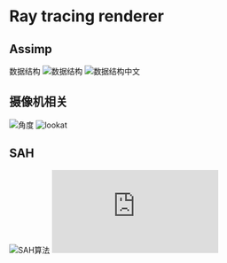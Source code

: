 ﻿# Ray tracing renderer
## Assimp
数据结构
![数据结构](https://learnopengl-cn.github.io/img/03/01/assimp_structure.png)
![数据结构中文](https://img-blog.csdnimg.cn/c14dd58304574f15b897b14dbadd27eb.png?x-oss-process=image/watermark,type_ZHJvaWRzYW5zZmFsbGJhY2s,shadow_50,text_Q1NETiBARWxzYeeahOi_t-W8nw==,size_20,color_FFFFFF,t_70,g_se,x_16)

## 摄像机相关
![角度](https://imgconvert.csdnimg.cn/aHR0cHM6Ly9sZWFybm9wZW5nbC1jbi5naXRodWIuaW8vaW1nLzAxLzA5L2NhbWVyYV9waXRjaF95YXdfcm9sbC5wbmc?x-oss-process=image/format,png)
![lookat](https://imgconvert.csdnimg.cn/aHR0cHM6Ly9sZWFybm9wZW5nbC1jbi5naXRodWIuaW8vaW1nLzAxLzA5L2NhbWVyYV9heGVzLnBuZw?x-oss-process=image/format,png)

## SAH
![SAH算法](https://img-blog.csdnimg.cn/d0d3093dac504cb39a824347314ad790.png?x-oss-process=image/watermark,type_d3F5LXplbmhlaQ,shadow_50,text_Q1NETiBA5Y2X6YWS54yr,size_20,color_FFFFFF,t_70,g_se,x_16)
![SAH代价](https://latex.codecogs.com/gif.latex?c%28A%2CB%29%3D%5Cfrac%7BS%28A%29%7D%7BS%28C%29%7Da&plus;%5Cfrac%7BS%28B%29%7D%7BS%28C%29%7Db&plus;0.125)